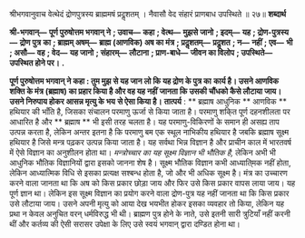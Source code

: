  

श्रीभगवानुवाच वेत्थेदं द्रोणपुत्रस्य ब्राह्ममषं प्रदॢशतम् । नैवासौ वेद संहारं प्राणबाध उपस्थिते ॥ २७॥ **शब्दार्थ** 

**श्री-भगवान्—** **पूर्ण पुरुषोत्तम भगवान् ने** **; उवाच—** **कहा** **; वेत्थ—** **मुझसे जानो** **; इदम्—** **यह** **; द्रोण-पुत्रस्य—** **द्रोण पुत्र** **का** **; ब्राह्मम् अषम्—** **ब्राह्म (आणविक) अष का मंत्र** **; प्रदॢशतम्—** **प्रदॢशत** **; न—** **नहीं** **; एव—** **भी** **; असौ—** **वह** **; वेद—** **यह जानो** **; संहारम्—** **लौटाना** **; प्राण-बाधे—** **जीवन का विलोप** **; उपस्थिते—** **उपस्थित होने पर।** **.** 

**पूर्ण पुरुषोत्तम भगवान् ने कहा : तुम मुझ से यह जान लो कि यह द्रोण के पुत्र का** **कार्य है। उसने आणविक शक्ति के मंत्र (ब्रह्माष) का प्रहार किया है और वह यह नहीं** **जानता कि उसकी चौंधको कैसे लौटाया जाय। उसने निरुपाय होकर आसन्न मृत्यु के भय** **से ऐसा किया है।** **तात्पर्य** : ** ब्रह्माष आधुनिक ** आणविक ** हथियार की भाँति है, जिसका संचालन परमाणु ऊर्जा से किया जाता है। परमाणु शकि्त पूर्ण दहनशीलता पर आधारित है और ** ब्रह्माष ** भी इसी तरह चलता है। यह परमाणु-विकिरणों के समान ही असह्य ताप उत्पन्न करता है, लेकिन अन्तर इतना है कि परमाणु बम एक स्थूल नाभिकीय हथियार है जबकि ब्रह्माष सूक्ष्म हथियार है जिसे मन्त्र पढ़कर उत्पन्न किया जाता है। यह सर्वथा भिन्न विज्ञान है और प्राचीन काल में भारतवर्ष में ऐसे विज्ञान का अनुशीलन होता था। *मन्त्रोच्चार का यह सूक्ष्म विज्ञान भी भौतिक है,* लेकिन अभी भी आधुनिक भौतिक विज्ञानियों द्वारा इसको जानना शेष है। सूक्ष्म भौतिक विज्ञान कभी आध्याति्मक नहीं होता, लेकिन आध्यात्मिक विधि से इसका प्रत्यक्ष सश्बन्ध होता है, जो और भी अधिक सूक्ष्म है। मंत्र का उच्चारण करने वाला जानता था कि अष को किस प्रकार छोड़ा जाय और फिर उसे किस प्रकार वापस लाया जाय। यह पूर्ण ज्ञान था। लेकिन इस सूक्ष्म विज्ञान का प्रयोग करने वाला द्रोण-पुत्र यह नहीं जानता था कि किस प्रकार उसे लौटाया जाय। उसने अपनी मृत्यु को आया देख भयभीत होकर इसका व्यवहार तो किया, लेकिन यह प्रथा न केवल अनुचित वरन् धर्मविरुद्ध भी थी। ब्राह्मण पुत्र होने के नाते, उसे इतनी सारी त्रुटियाँ नहीं करनी थीं और कर्तव्य की ऐसी सरासर उपेक्षा के लिए उसे स्वयं भगवान् द्वारा दण्डित होना था। 